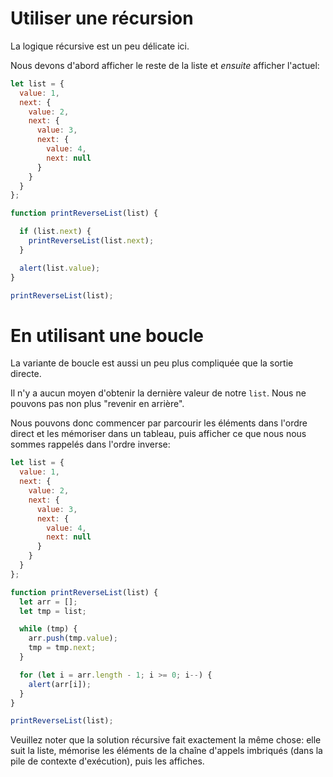 # Utiliser une récursion

La logique récursive est un peu délicate ici.

Nous devons d'abord afficher le reste de la liste et *ensuite* afficher l'actuel:

```js run
let list = {
  value: 1,
  next: {
    value: 2,
    next: {
      value: 3,
      next: {
        value: 4,
        next: null
      }
    }
  }
};

function printReverseList(list) {

  if (list.next) {
    printReverseList(list.next);
  }

  alert(list.value);
}

printReverseList(list);
```

# En utilisant une boucle

La variante de boucle est aussi un peu plus compliquée que la sortie directe.

Il n'y a aucun moyen d'obtenir la dernière valeur de notre `list`.
Nous ne pouvons pas non plus "revenir en arrière".

Nous pouvons donc commencer par parcourir les éléments dans l'ordre direct et les mémoriser dans un tableau, puis afficher ce que nous nous sommes rappelés dans l'ordre inverse:

```js run
let list = {
  value: 1,
  next: {
    value: 2,
    next: {
      value: 3,
      next: {
        value: 4,
        next: null
      }
    }
  }
};

function printReverseList(list) {
  let arr = [];
  let tmp = list;

  while (tmp) {
    arr.push(tmp.value);
    tmp = tmp.next;
  }

  for (let i = arr.length - 1; i >= 0; i--) {
    alert(arr[i]);
  }
}

printReverseList(list);
```

Veuillez noter que la solution récursive fait exactement la même chose: elle suit la liste, mémorise les éléments de la chaîne d'appels imbriqués (dans la pile de contexte d'exécution), puis les affiches.
